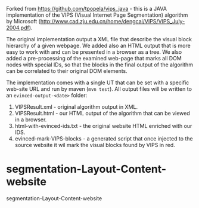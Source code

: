 Forked from https://github.com/tpopela/vips_java - this is a JAVA implementation of the VIPS (Visual Internet Page Segmentation) algorithm by Microsoft (http://www.cad.zju.edu.cn/home/dengcai/VIPS/VIPS_July-2004.pdf).

The original implementation output a XML file that describe the visual block hierarchy of a given webpage. We added also an HTML output that is more easy to work with and can be presented in a browser as a tree. We also added a pre-processing of the examined web-page that marks all DOM nodes with special IDs, so that the blocks in the final output of the algorithm can be correlated to their original DOM elements. 

The implementation comes with a single UT that can be set with a specific web-site URL and run by maven (`mvn test`).
All output files will be written to an `evinced-output-<date>` folder:
1. VIPSResult.xml - original algorithm output in XML.
2. VIPSResult.html - our HTML output of the algorithm that can be viewed in a browser.
3. html-with-evinced-ids.txt - the original website HTML enriched with our IDS.
4. evinced-mark-VIPS-blocks - a generated script that once injected to the source website it wil mark the visual blocks found by VIPS in red.

# segmentation-Layout-Content-website
segmentation-Layout-Content-website
